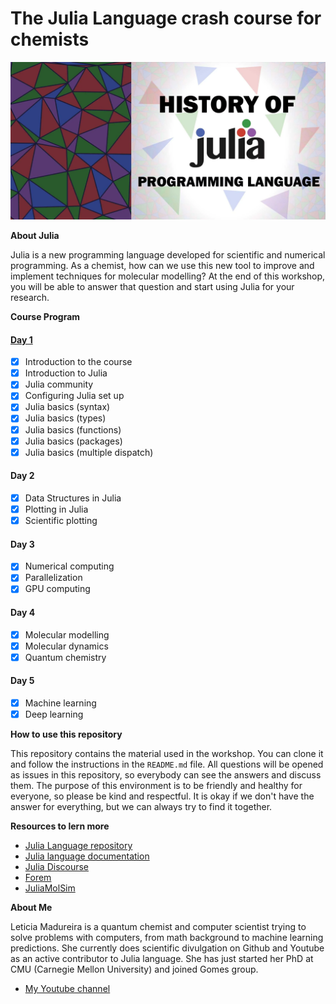 # The Julia Language crash course for chemists

![](JuliaHistory.png)

**About Julia**

Julia is a new programming language developed for scientific and numerical programming. As a chemist, how can we use this new tool to improve and implement techniques for molecular modelling? At the end of this workshop, you will be able to answer that question and start using Julia for your research.

**Course Program**

#### [Day 1](Classess/dayone.ipynb)

- [x] Introduction to the course
- [x] Introduction to Julia
- [x] Julia community
- [x] Configuring Julia set up
- [x] Julia basics (syntax)
- [x] Julia basics (types)
- [x] Julia basics (functions)
- [x] Julia basics (packages)
- [x] Julia basics (multiple dispatch)

#### Day 2

- [x] Data Structures in Julia
- [x] Plotting in Julia
- [x] Scientific plotting

#### Day 3

- [x] Numerical computing
- [x] Parallelization
- [x] GPU computing

#### Day 4

- [x] Molecular modelling
- [x] Molecular dynamics
- [x] Quantum chemistry

#### Day 5

- [x] Machine learning
- [x] Deep learning

**How to use this repository**

This repository contains the material used in the workshop. You can clone it and follow the instructions in the `README.md` file. All questions will be opened as issues in this repository, so everybody can see the answers and discuss them. The purpose of this environment is to be friendly and healthy for everyone, so please be kind and respectful. It is okay if we don't have the answer for everything, but we can always try to find it together.

**Resources to lern more**

- [Julia Language repository](https://github.com/JuliaLang/julia)
- [Julia language documentation](https://julialang.org)
- [Julia Discourse](https://discourse.julialang.org)
- [Forem](https://forem.julialang.org)
- [JuliaMolSim](https://github.com/JuliaMolSim)

**About Me**

Leticia Madureira is a quantum chemist and computer scientist trying to solve problems with computers, from math background to machine learning predictions. She currently does scientific divulgation on Github and Youtube as an active contributor to Julia language. She has just started her PhD at CMU (Carnegie Mellon University) and joined Gomes group.  

- [My Youtube channel](https://www.youtube.com/channel/UCjGH-n0jtFDtaWAfC0LEE6w)
